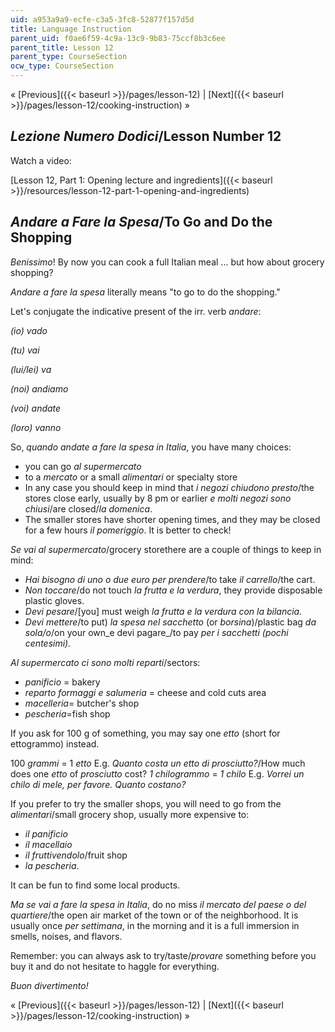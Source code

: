 ```yaml
---
uid: a953a9a9-ecfe-c3a5-3fc8-52877f157d5d
title: Language Instruction
parent_uid: f0ae6f59-4c9a-13c9-9b83-75ccf8b3c6ee
parent_title: Lesson 12
parent_type: CourseSection
ocw_type: CourseSection
---
```


« [Previous]({{< baseurl >}}/pages/lesson-12) | [Next]({{< baseurl >}}/pages/lesson-12/cooking-instruction) »

_Lezione Numero Dodici_/Lesson Number 12
----------------------------------------

Watch a video:

[Lesson 12, Part 1: Opening lecture and ingredients]({{< baseurl >}}/resources/lesson-12-part-1-opening-and-ingredients)

_Andare a Fare la Spesa_/To Go and Do the Shopping
--------------------------------------------------

_Benissimo_! By now you can cook a full Italian meal ... but how about grocery shopping?

_Andare a fare la spesa_ literally means "to go to do the shopping."

Let's conjugate the indicative present of the irr. verb _andare_:

_(io) vado_

_(tu) vai_

_(lui/lei) va_

_(noi) andiamo_

_(voi) andate_

_(loro) vanno_

So, _quando andate_ _a fare la spesa in Italia_, you have many choices:

*   you can go _al supermercato_
*   to a _mercato_ or a small _alimentari_ or specialty store
*   In any case you should keep in mind that _i negozi chiudono presto_/the stores close early, usually by 8 pm or earlier _e molti negozi sono chiusi_/are closed/_la domenica_.
*   The smaller stores have shorter opening times, and they may be closed for a few hours _il pomeriggio_. It is better to check!

_Se vai al supermercato_/grocery storethere are a couple of things to keep in mind:

*   _Hai bisogno di uno o due euro per prendere_/to take _il carrello_/the cart.
*   _Non toccare_/do not touch _la frutta e la verdura_, they provide disposable plastic gloves.
*   _Devi pesare_/\[you\] must weigh _la frutta e la verdura con la bilancia._
*   _Devi mettere_/to put) _la spesa nel sacchetto_ (or _borsina_)/plastic bag _da sola/o_/on your own_e devi pagare_/to pay _per i sacchetti (pochi centesimi)._

_Al supermercato ci sono molti reparti_/sectors:

*   _panificio_ = bakery
*   _reparto formaggi e salumeria_ = cheese and cold cuts area
*   _macelleria_\= butcher's shop
*   _pescheria_\=fish shop

If you ask for 100 g of something, you may say one _etto_ (short for ettogrammo) instead.

100 _grammi_ = 1 _etto_
E.g. _Quanto costa un etto di prosciutto?_/How much does one _etto_ of _prosciutto_ cost?
_1 chilogrammo_ = _1 chilo_
E.g. _Vorrei un chilo di mele, per favore. Quanto costano?_

If you prefer to try the smaller shops, you will need to go from the _alimentari_/small grocery shop, usually more expensive to:

*   _il panificio_
*   _il macellaio_
*   _il fruttivendolo_/fruit shop
*   _la pescheria_.

It can be fun to find some local products.

_Ma se vai a fare la spesa in Italia_, do no miss _il mercato del paese o del quartiere_/the open air market of the town or of the neighborhood. It is usually once _per settimana_, in the morning and it is a full immersion in smells, noises, and flavors.

Remember: you can always ask to try/taste/_provare_ something before you buy it and do not hesitate to haggle for everything.

_Buon divertimento!_

« [Previous]({{< baseurl >}}/pages/lesson-12) | [Next]({{< baseurl >}}/pages/lesson-12/cooking-instruction) »
